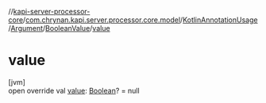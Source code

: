 //[kapi-server-processor-core](../../../../../index.md)/[com.chrynan.kapi.server.processor.core.model](../../../index.md)/[KotlinAnnotationUsage](../../index.md)/[Argument](../index.md)/[BooleanValue](index.md)/[value](value.md)

# value

[jvm]\
open override val [value](value.md): [Boolean](https://kotlinlang.org/api/latest/jvm/stdlib/kotlin/-boolean/index.html)? = null
